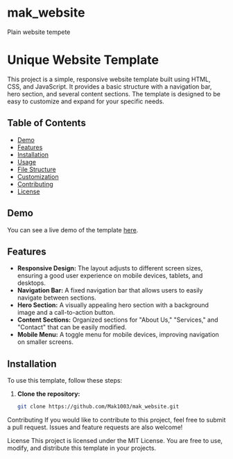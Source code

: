 # mak_website
Plain website tempete

# Unique Website Template

This project is a simple, responsive website template built using HTML, CSS, and JavaScript. It provides a basic structure with a navigation bar, hero section, and several content sections. The template is designed to be easy to customize and expand for your specific needs.

## Table of Contents

- [Demo](#demo)
- [Features](#features)
- [Installation](#installation)
- [Usage](#usage)
- [File Structure](#file-structure)
- [Customization](#customization)
- [Contributing](#contributing)
- [License](#license)

## Demo

You can see a live demo of the template [here](#).

## Features

- **Responsive Design:** The layout adjusts to different screen sizes, ensuring a good user experience on mobile devices, tablets, and desktops.
- **Navigation Bar:** A fixed navigation bar that allows users to easily navigate between sections.
- **Hero Section:** A visually appealing hero section with a background image and a call-to-action button.
- **Content Sections:** Organized sections for "About Us," "Services," and "Contact" that can be easily modified.
- **Mobile Menu:** A toggle menu for mobile devices, improving navigation on smaller screens.

## Installation

To use this template, follow these steps:

1. **Clone the repository:**
   ```bash
   git clone https://github.com/Mak1003/mak_website.git
Contributing
If you would like to contribute to this project, feel free to submit a pull request. Issues and feature requests are also welcome!

License
This project is licensed under the MIT License. You are free to use, modify, and distribute this template in your projects.


